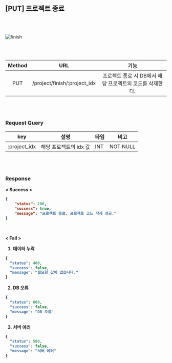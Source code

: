 ## [PUT] 프로젝트 종료

<br>
<br>

![finish](https://user-images.githubusercontent.com/55133871/90517480-67295380-e1a0-11ea-8203-c44b054532c6.png)

<br>
<br>

| Method | URL             | 기능                |
| :------: | :-----------------------: | :------------------------------: | 
| PUT    | /project/finish/:project_idx | 프로젝트 종료 시 DB에서 해당 프로젝트의 코드를 삭제한다. |

<br>
<br>


### Request Query

| key       | 설명             | 타입 | 비고     |
| --------- | ---------------- | ---- | -------- |
| :project_idx | 해당 프로젝트의 idx 값 | INT  | NOT NULL |

<br>
<br>

### Response



<b> < Success >

```json
{
    "status": 200,
    "success": true,
    "message": "프로젝트 종료. 프로젝트 코드 삭제 성공."
}
```

<br>


<b> < Fail >


1. 데이터 누락

```javascript
{
  "status": 400,
  "success": false,
  "message": "필요한 값이 없습니다."
}
```

2. DB 오류

```javascript
{
  "status": 600,
  "success": false,
  "message": "DB 오류"
}
```

3. 서버 에러

```javascript
{
  "status": 500,
  "success": false,
  "message": "서버 에러"
}
```